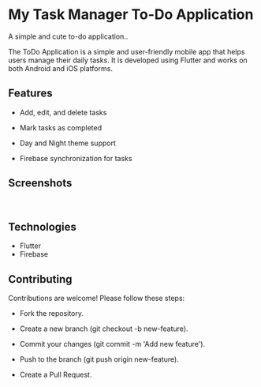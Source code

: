 # My Task Manager To-Do Application

A simple and cute to-do application..

The ToDo Application is a simple and user-friendly mobile app 
that helps users manage their daily tasks. It is developed using 
Flutter and works on both Android and iOS platforms.

## Features

* Add, edit, and delete tasks

* Mark tasks as completed

* Day and Night theme support

* Firebase synchronization for tasks

## Screenshots

<img src="assets/screenshots/1.png" alt="">
<img src="assets/screenshots/2.png" alt="">
<img src="assets/screenshots/3.png" alt="">
<img src="assets/screenshots/4.png" alt="">
<img src="assets/screenshots/5.png" alt="">
<img src="assets/screenshots/6.png" alt="">
<img src="assets/screenshots/7.png" alt="">
<img src="assets/screenshots/8.png" alt="">
<img src="assets/screenshots/9.png" alt="">

## Technologies

* Flutter
* Firebase


## Contributing

Contributions are welcome! Please follow these steps:

* Fork the repository.

* Create a new branch (git checkout -b new-feature).

* Commit your changes (git commit -m 'Add new feature').

* Push to the branch (git push origin new-feature).

* Create a Pull Request.





